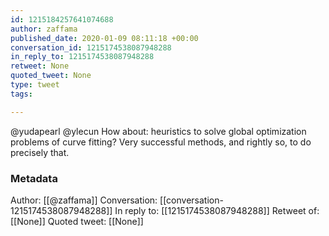 ```yaml
---
id: 1215184257641074688
author: zaffama
published_date: 2020-01-09 08:11:18 +00:00
conversation_id: 1215174538087948288
in_reply_to: 1215174538087948288
retweet: None
quoted_tweet: None
type: tweet
tags:

---
```


@yudapearl @ylecun How about: heuristics to solve global optimization problems of curve fitting? Very successful methods, and rightly so, to do precisely that.

### Metadata

Author: [[@zaffama]]
Conversation: [[conversation-1215174538087948288]]
In reply to: [[1215174538087948288]]
Retweet of: [[None]]
Quoted tweet: [[None]]
